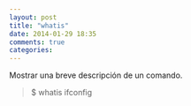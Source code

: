 ```yaml
---
layout: post
title: "whatis"
date: 2014-01-29 18:35
comments: true
categories: 
---
```

Mostrar una breve descripción de un comando.

>$ whatis ifconfig

